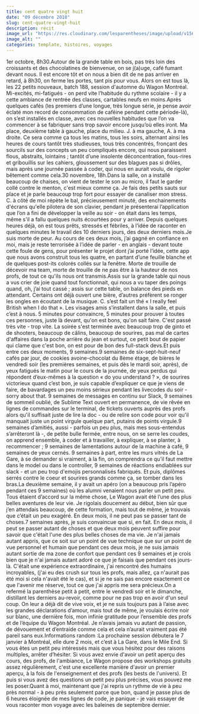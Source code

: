 ```yaml
---
title: cent quatre vingt huit
date: "09 décembre 2018"
slug: cent-quatre-vingt-huit
description: récit
image_url: "https://res.cloudinary.com/lesparentheses/image/upload/v1569002038/test/coworkamping_63.jpg"
image_alt: ""
categories: template, histoires, voyages
---
```


1er octobre, 8h30.Autour de la grande table en bois, pas très loin des croissants et des chocolatines de bienvenue, on se j(a)uge, café fumant devant nous. Il est encore tôt et on nous a bien dit de ne pas arriver en retard, à 8h30, on ferme les portes, tant pis pour vous. Alors on est tous là, les 22 petits nouveaux, batch 188, session d'automne du Wagon Montréal. Mi-excités, mi-fatigués - on perd vite l’habitude du rythme scolaire - il y a cette ambiance de rentrée des classes, cartables neufs en moins.Après quelques cafés (les premiers d’une longue, très longue série, je pense avoir éclaté mon record de consommation de caféine pendant cette période-là), on s’est installés en classe, avec ces nouvelles habitudes que l’on va commencer à se fabriquer sans trop savoir encore jusqu’où elles iront. Ma place, deuxième table à gauche, place du milieu. J. à ma gauche, A. à ma droite. Ce sera comme ça tous les matins, tous les soirs, alternant ainsi les heures de cours tantôt très studieuses, tous très concentrés, fronçant des sourcils sur des concepts un peu compliqués encore, qui nous paraissent flous, abstraits, lointains ; tantôt d’une insolente déconcentration, fous-rires et gribouillis sur les cahiers, gloussement sur des blagues pas si drôles, mais après une journée passée à coder, qui nous en aurait voulu, de rigoler bêtement comme cela.30 novembre, 18h.Dans la salle, on a installé beaucoup de chaises, on vient de tester le son au micro, il faut le garder collé contre le menton, c'est mieux comme ça. Je fais des petits sauts sur place et je parle beaucoup trop fort pour essayer de canaliser mon stress. C. à côté de moi répète le bal, précieusement minuté, des enchainements d'écrans qu'elle pilotera de son clavier, pendant je présenterai l’application que l’on a fini de développer la veille au soir - on était dans les temps, même s'il a fallu quelques nuits écourtées pour y arriver. Depuis quelques heures déjà, on est tous prêts, stressés et fébriles, à l’idée de raconter en quelques minutes le travail des 10 derniers jours, des deux derniers mois.Je suis morte de peur. Au cours de ces deux mois, j’ai gagné en confiance en moi, mais je reste terrorisée à l’idée de parler - en anglais - devant toute cette foule de gens, pour présenter le projet dont j’ai porté l’idée, cette app que nous avons construit tous les quatre, en partant d’une feuille blanche et de quelques post-its colorés collés sur la fenêtre. Morte de trouille de décevoir ma team, morte de trouille de ne pas être à la hauteur de nos profs, de tout ce qu'ils nous ont transmis.Assis sur la grande table qui nous a vus crier de joie quand tout fonctionnait, qui nous a vu taper des poings quand, oh, j’ai tout cassé ; assis sur cette table, on balance des pieds en attendant. Certains ont déjà ouvert une bière, d’autres préfèrent se ronger les ongles en écoutant de la musique. C. s’est fait un thé « I really feel British when I do that ». Les visages amis s’installent dans la salle, et puis c’est à nous. 5 minutes pour convaincre, 5 minutes pour prouver à toutes ces personnes, juste là devant, qu'on est bons, qu'on sait faire. C'est passé très vite - trop vite. La soirée s'est terminée avec beaucoup trop de ginto et de shooters, beaucoup de câlins, beaucoup de sourires, pas mal de cartes d'affaires dans la poche arrière du jean et surtout, ce petit bout de papier qui clame que c'est bon, on est pour de bon des full-stack devs.Et puis entre ces deux moments, 9 semaines.9 semaines de six-sept-huit-neuf cafés par jour, de cookies avoine-chocolat du 8ème étage, de bières le vendredi soir (les premières semaines, et puis dès le mardi soir, après), de yeux fatigués le matin pour le cours de la journée, de yeux perdus qui répondent d’eux-mêmes à la question « do you understand ? », de sourires victorieux quand c’est bon, je suis capable d’expliquer ce que je viens de faire, de bavardages un peu moins sérieux pendant les livecodes du soir - sorry about that. 9 semaines de messages en continu sur Slack, 9 semaines de sommeil oublié, de Sublime Text ouvert en permanence, de vie rêvée en lignes de commandes sur le terminal, de tickets ouverts auprès des profs alors qu'il suffisait juste de lire la doc - ou de relire son code pour voir qu'il manquait juste un point virgule quelque part, putains de points virgule.9 semaines d’amitiés, aussi - parfois un peu plus, mais mes sous-entendus s’arrêteront là -, de petite bulle fermée, entre nous, on se serre les coudes, on apprend ensemble, à coder et à travailler, à expliquer, à se planter, à recommencer ; 9 semaines de lamentations autour de la machine à café, 9 semaines de yeux cernés. 9 semaines à part, entre les murs vitrés de La Gare, à se demander si vraiment, à la fin, on comprendra ce qu’il faut mettre dans le model ou dans le controller, 9 semaines de réactions endiablées sur slack - et un peu trop d'emojis personnalisés fabriqués. Et puis, diplômes serrés contre le coeur et sourires grands comme ça, se tomber dans les bras.La deuxième semaine, il y avait un apéro (on a beaucoup pris l’apéro pendant ces 9 semaines) où les alumni venaient nous parler un petit peu. Tous étaient d’accord sur la même chose, Le Wagon avait été l’une des plus belles aventures de leur vie. Je rigolais doucement au début, bien sûr que j’en attendais beaucoup, de cette formation, mais tout de même, je trouvais que c’était un peu exagéré. En deux mois, il ne peut pas se passer tant de choses.7 semaines après, je suis convaincue que si, en fait. En deux mois, il peut se passer autant de choses et que deux mois peuvent suffire pour savoir que c'était l'une des plus belles choses de ma vie. Je n'ai jamais autant appris, que ce soit sur un point de vue technique que sur un point de vue personnel et humain que pendant ces deux mois, je ne suis jamais autant sortie de ma zone de confort que pendant ces 9 semaines et je crois bien que je n'ai jamais autant adoré ce que je faisais que pendant ces jours-là. C'était une expérience extraordinaire, j'ai rencontré des humains incroyables, (j'ai eu des crush sur tous les profs, mais allez, ça n'aurait pas été moi si cela n'avait été le cas), et si je ne sais pas encore exactement ce que l'avenir me réserve, tout ce que j'ai appris me sera précieux.On a refermé la parenthèse petit à petit, entre le vendredi soir et le dimanche, distillant les derniers au-revoir, comme pour ne pas trop en avoir d'un seul coup. On leur a déjà dit de vive voix, et je ne suis toujours pas à l’aise avec les grandes déclarations d’amour, mais tout de même, je voulais écrire noir sur blanc, une dernière fois, mon infinie gratitude pour l’ensemble des profs et de l’équipe du Wagon Montréal. Je n’avais jamais vu autant de passion, de dévouement et d’entraide comme cela et cela n’aurait vraiment pas été pareil sans eux.Informations random :La prochaine session débutera le 7 janvier à Montréal, elle dure 2 mois, et c’est à La Gare, dans le Mile End. Si vous êtes un petit peu intéressés mais que vous hésitez pour des raisons multiples, arrêter d’hésiter. Si vous avez envie d'avoir un petit aperçu des cours, des profs, de l'ambiance, Le Wagon propose des workshops gratuits assez régulièrement, c'est une excellente manière d'avoir un premier aperçu, à la fois de l'enseignement et des profs (les bests de l'univers). Et puis si vous avez des questions un petit peu plus précises, vous pouvez me les poser.Quant à moi, maintenant que j'ai repris un rythme de vie à peu près normal - à peu près seulement parce que bon, quand je passe plus de 6 heures éloignée de mes lignes de code, je panique - je vais essayer de vous raconter mon voyage avec les baleines de septembre dernier.
